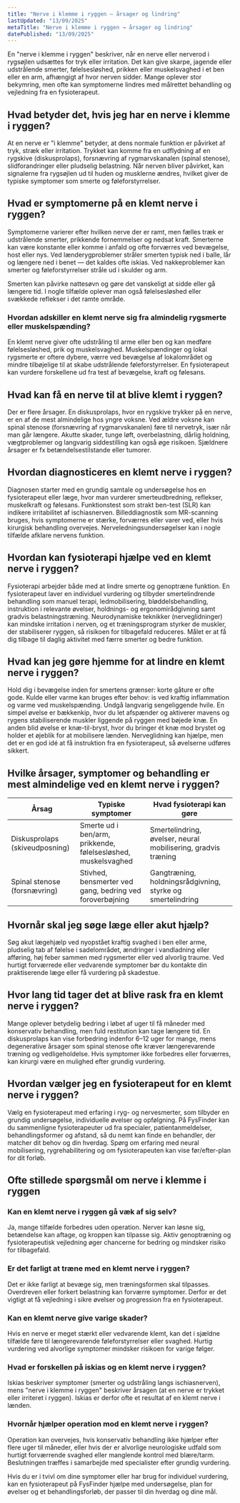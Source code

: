 ```yaml
---
title: "Nerve i klemme i ryggen – årsager og lindring"
lastUpdated: "13/09/2025"
metaTitle: "Nerve i klemme i ryggen → årsager og lindring"
datePublished: "13/09/2025"
---
```


En "nerve i klemme i ryggen" beskriver, når en nerve eller nerverod i rygsøjlen udsættes for tryk eller irritation. Det kan give skarpe, jagende eller udstrålende smerter, følelsesløshed, prikken eller muskelsvaghed i et ben eller en arm, afhængigt af hvor nerven sidder. Mange oplever stor bekymring, men ofte kan symptomerne lindres med målrettet behandling og vejledning fra en fysioterapeut.

## Hvad betyder det, hvis jeg har en nerve i klemme i ryggen?

At en nerve er "i klemme" betyder, at dens normale funktion er påvirket af tryk, stræk eller irritation. Trykket kan komme fra en udflydning af en rygskive (diskusprolaps), forsnævring af rygmarvskanalen (spinal stenose), slidforandringer eller pludselig belastning. Når nerven bliver påvirket, kan signalerne fra rygsøjlen ud til huden og musklerne ændres, hvilket giver de typiske symptomer som smerte og føleforstyrrelser.

## Hvad er symptomerne på en klemt nerve i ryggen?

Symptomerne varierer efter hvilken nerve der er ramt, men fælles træk er udstrålende smerter, prikkende fornemmelser og nedsat kraft. Smerterne kan være konstante eller komme i anfald og ofte forværres ved bevægelse, host eller nys. Ved lænderygproblemer stråler smerten typisk ned i balle, lår og længere ned i benet — det kaldes ofte iskias. Ved nakkeproblemer kan smerter og føleforstyrrelser stråle ud i skulder og arm.

Smerten kan påvirke nattesøvn og gøre det vanskeligt at sidde eller gå længere tid. I nogle tilfælde oplever man også følelsesløshed eller svækkede reflekser i det ramte område.

### Hvordan adskiller en klemt nerve sig fra almindelig rygsmerte eller muskelspænding?

En klemt nerve giver ofte udstråling til arme eller ben og kan medføre følelsesløshed, prik og muskelsvaghed. Muskelspændinger og lokal rygsmerte er oftere dybere, værre ved bevægelse af lokalområdet og mindre tilbøjelige til at skabe udstrålende føleforstyrrelser. En fysioterapeut kan vurdere forskellene ud fra test af bevægelse, kraft og følesans.

## Hvad kan få en nerve til at blive klemt i ryggen?

Der er flere årsager. En diskusprolaps, hvor en rygskive trykker på en nerve, er en af de mest almindelige hos yngre voksne. Ved ældre voksne kan spinal stenose (forsnævring af rygmarvskanalen) føre til nervetryk, især når man går længere. Akutte skader, tunge løft, overbelastning, dårlig holdning, vægtproblemer og langvarig siddestilling kan også øge risikoen. Sjældnere årsager er fx betændelsestilstande eller tumorer.

## Hvordan diagnosticeres en klemt nerve i ryggen?

Diagnosen starter med en grundig samtale og undersøgelse hos en fysioterapeut eller læge, hvor man vurderer smerteudbredning, reflekser, muskelkraft og følesans. Funktionstest som strakt ben-test (SLR) kan indikere irritabilitet af ischiasnerven. Billeddiagnostik som MR-scanning bruges, hvis symptomerne er stærke, forværres eller varer ved, eller hvis kirurgisk behandling overvejes. Nerveledningsundersøgelser kan i nogle tilfælde afklare nervens funktion.

## Hvordan kan fysioterapi hjælpe ved en klemt nerve i ryggen?

Fysioterapi arbejder både med at lindre smerte og genoptræne funktion. En fysioterapeut laver en individuel vurdering og tilbyder smertelindrende behandling som manuel terapi, ledmobilisering, bløddelsbehandling, instruktion i relevante øvelser, holdnings- og ergonomirådgivning samt gradvis belastningstræning. Neurodynamiske teknikker (nerveglidninger) kan mindske irritation i nerven, og et træningsprogram styrker de muskler, der stabiliserer ryggen, så risikoen for tilbagefald reduceres. Målet er at få dig tilbage til daglig aktivitet med færre smerter og bedre funktion.

## Hvad kan jeg gøre hjemme for at lindre en klemt nerve i ryggen?

Hold dig i bevægelse inden for smertens grænser: korte gåture er ofte gode. Kulde eller varme kan bruges efter behov: is ved kraftig inflammation og varme ved muskelspænding. Undgå langvarig sengeliggende hvile. En simpel øvelse er bækkenkip, hvor du let afspænder og aktiverer mavens og rygens stabiliserende muskler liggende på ryggen med bøjede knæ. En anden blid øvelse er knæ-til-bryst, hvor du bringer ét knæ mod brystet og holder et øjeblik for at mobilisere lænden. Nerveglidning kan hjælpe, men det er en god idé at få instruktion fra en fysioterapeut, så øvelserne udføres sikkert.

## Hvilke årsager, symptomer og behandling er mest almindelige ved en klemt nerve i ryggen?

| Årsag | Typiske symptomer | Hvad fysioterapi kan gøre |
|---|---|---|
| Diskusprolaps (skiveudposning) | Smerte ud i ben/arm, prikkende, følelsesløshed, muskelsvaghed | Smertelindring, øvelser, neural mobilisering, gradvis træning |
| Spinal stenose (forsnævring) | Stivhed, bensmerter ved gang, bedring ved foroverbøjning | Gangtræning, holdningsrådgivning, styrke og smertelindring |

## Hvornår skal jeg søge læge eller akut hjælp?

Søg akut lægehjælp ved nyopstået kraftig svaghed i ben eller arme, pludselig tab af følelse i sadelområdet, ændringer i vandladning eller afføring, høj feber sammen med rygsmerter eller ved alvorlig traume. Ved hurtigt forværrede eller vedvarende symptomer bør du kontakte din praktiserende læge eller få vurdering på skadestue.

## Hvor lang tid tager det at blive rask fra en klemt nerve i ryggen?

Mange oplever betydelig bedring i løbet af uger til få måneder med konservativ behandling, men fuld restitution kan tage længere tid. En diskusprolaps kan vise forbedring indenfor 6–12 uger for mange, mens degenerative årsager som spinal stenose ofte kræver længerevarende træning og vedligeholdelse. Hvis symptomer ikke forbedres eller forværres, kan kirurgi være en mulighed efter grundig vurdering.

## Hvordan vælger jeg en fysioterapeut for en klemt nerve i ryggen?

Vælg en fysioterapeut med erfaring i ryg- og nervesmerter, som tilbyder en grundig undersøgelse, individuelle øvelser og opfølgning. På FysFinder kan du sammenligne fysioterapeuter ud fra specialer, patientanmeldelser, behandlingsformer og afstand, så du nemt kan finde en behandler, der matcher dit behov og din hverdag. Spørg om erfaring med neural mobilisering, rygrehabilitering og om fysioterapeuten kan vise før/efter-plan for dit forløb.

## Ofte stillede spørgsmål om nerve i klemme i ryggen

### Kan en klemt nerve i ryggen gå væk af sig selv?
Ja, mange tilfælde forbedres uden operation. Nerver kan løsne sig, betændelse kan aftage, og kroppen kan tilpasse sig. Aktiv genoptræning og fysioterapeutisk vejledning øger chancerne for bedring og mindsker risiko for tilbagefald.

### Er det farligt at træne med en klemt nerve i ryggen?
Det er ikke farligt at bevæge sig, men træningsformen skal tilpasses. Overdreven eller forkert belastning kan forværre symptomer. Derfor er det vigtigt at få vejledning i sikre øvelser og progression fra en fysioterapeut.

### Kan en klemt nerve give varige skader?
Hvis en nerve er meget stærkt eller vedvarende klemt, kan det i sjældne tilfælde føre til længerevarende føleforstyrrelser eller svaghed. Hurtig vurdering ved alvorlige symptomer mindsker risikoen for varige følger.

### Hvad er forskellen på iskias og en klemt nerve i ryggen?
Iskias beskriver symptomer (smerter og udstråling langs ischiasnerven), mens "nerve i klemme i ryggen" beskriver årsagen (at en nerve er trykket eller irriteret i ryggen). Iskias er derfor ofte et resultat af en klemt nerve i lænden.

### Hvornår hjælper operation mod en klemt nerve i ryggen?
Operation kan overvejes, hvis konservativ behandling ikke hjælper efter flere uger til måneder, eller hvis der er alvorlige neurologiske udfald som hurtigt forværrende svaghed eller manglende kontrol med blære/tarm. Beslutningen træffes i samarbejde med specialister efter grundig vurdering.

Hvis du er i tvivl om dine symptomer eller har brug for individuel vurdering, kan en fysioterapeut på FysFinder hjælpe med undersøgelse, plan for øvelser og et behandlingsforløb, der passer til din hverdag og dine mål.